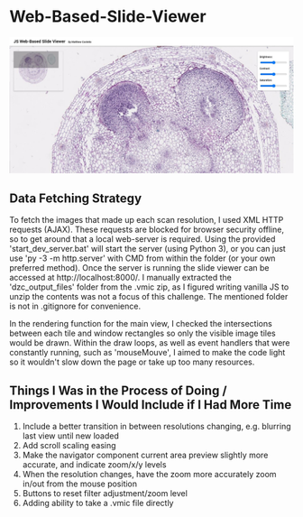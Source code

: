 # Web-Based-Slide-Viewer
![preview](https://github.com/mcost45/Web-Based-Slide-Viewer/raw/master/preview.jpg)

## Data Fetching Strategy
To fetch the images that made up each scan resolution, I used XML HTTP requests (AJAX). These requests are blocked for browser security offline, so to get around that a local web-server is required. Using the provided 'start_dev_server.bat' will start the server (using Python 3), or you can just use 'py -3 -m http.server' with CMD from within the folder (or your own preferred method). Once the server is running the slide viewer can be accessed at http://localhost:8000/. I manually extracted the 'dzc_output_files' folder from the .vmic zip, as I figured writing vanilla JS to unzip the contents was not a focus of this challenge. The mentioned folder is not in .gitignore for convenience.

In the rendering function for the main view, I checked the intersections between each tile and window rectangles so only the visible image tiles would be drawn. Within the draw loops, as well as event handlers that were constantly running, such as 'mouseMouve', I aimed to make the code light so it wouldn't slow down the page or take up too many resources.

## Things I Was in the Process of Doing / Improvements I Would Include if I Had More Time
1. Include a better transition in between resolutions changing, e.g. blurring last view until new loaded
2. Add scroll scaling easing
3. Make the navigator component current area preview slightly more accurate, and indicate zoom/x/y levels
4. When the resolution changes, have the zoom more accurately zoom in/out from the mouse position
5. Buttons to reset filter adjustment/zoom level
6. Adding ability to take a .vmic file directly